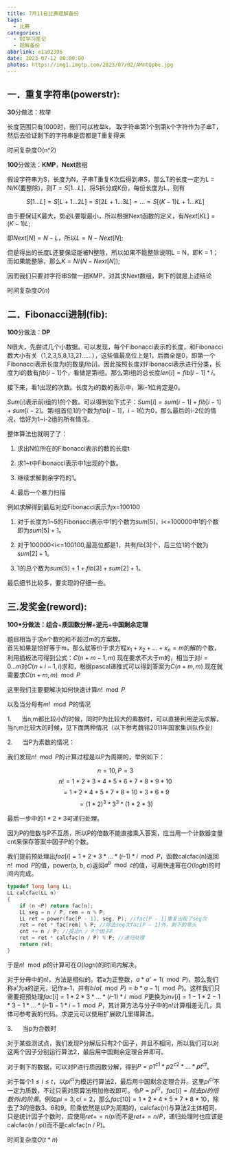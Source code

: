 ```yaml
---
title: 7月11日比赛题解备份
tags:
  - 比赛
categories:
  - OI学习笔记
  - 题解备份
abbrlink: e1a02396
date: 2023-07-12 00:00:00
photos: https://img1.imgtp.com/2023/07/02/AMmtQpbe.jpg
---
```


## **一．重复字符串**(powerstr):

**30**分做法：枚举

长度范围只有1000时，我们可以枚举k， 取字符串第1个到第k个字符作为子串T，然后去验证剩下的字符串是否都是T重复得来

时间复杂度O(n^2)

**100**分做法：**KMP**，**Next**数组

假设字符串为S，长度为N，子串T重复K次后得到串S，那么T的长度一定为L = N/K(要整除)，则$T = S[1...L]$，将S拆分成K份，每份长度为L，则有

$$S[1...L] = S[L+1...2L] = S[2L+1...3L] = ... = S[(K-1)L+1...KL]$$

由于要保证K最大，势必L要取最小，所以根据Next函数的定义，有$Next[KL] = (K-1)L;$

即$Next[N] = N - L$，所以$L = N - Next[N];$

但是得出的长度L还要保证能被N整除，所以如果不能整除说明L = N，即K = 1；而如果能整除，那么$K = N / (N - Next[N]);$

因而我们只要对字符串S做一趟KMP，对其求Next数组，剩下的就是上述结论

时间复杂度$O(n)$

## 二．Fibonacci进制(fib):

**100**分做法：**DP**

N很大，先尝试几个小数据。可以发现，每个Fibonacci表示的长度，和Fibonacci数大小有关（1,2,3,5,8,13,21……），这些值最高位上是1，后面全是0，即第一个Fibonacci表示长度为i的数是$fib[i]$。因此按照长度对Fibonacci表示进行分类，长度为i的数有$fib[i-1]$个，看做是第i组。那么第i组的总长度$len[i] = fib[i-1]*i$。

接下来，看1出现的次数。长度为i的数的表示中，第i-1位肯定是0。

$Sum[i]$表示前i组的1的个数。可以得到如下式子：$Sum[i]=sum[i-1]+fib[i-1]+sum[i-2]$。第i组首位1的个数为$fib[i-1]$，$i-1$位为0，那么最后的i-2位的情况，恰好为1~i-2组的所有情况。

整体算法也就明了了：

1. 求出N位所在的Fibonacci表示的数的长度t

2. 求1~t中Fibonacci表示中1出现的个数。

3. 继续求解剩余字符的1。

4. 最后一个暴力扫描

例如求解得到最后对应Fibonacci表示为x=100100

1. 对于长度为1~5的Fibonacci表示中1的个数为$sum[5]$，i<=100000中1的个数即为$sum[5]+1$。

2. 对于100000<i<=100100,最高位都是1，共有$fib[3]$个，后三位1的个数为$sum[2]+1$。

3. 1的总个数为$sum[5]+1+fib[3]+sum[2]+1$。

最后细节比较多，要实现的仔细一些。

## 三.发奖金(reword):

**100*分做法：组合**+**质因数分解**+**逆元**+**中国剩余定理**

题目相当于求n个数的和不超过m的方案数。  
首先如果是恰好等于m，那么就等价于求方程$x_{1} + x_{2} + ... + x_{n} = m$的解的个数，利用插板法可得到公式：$C(n + m - 1, m)$ 
现在要求不大于m的，相当于对$i = 0 ... m$对$C(n + i - 1, i)$求和，根据pascal递推式可以得到答案为$C(n + m, m)$
现在就需要求$C(n + m, m) \mod P$

这里我们主要要解决如何快速计算$n! \mod P$

以及当分母有$m! \mod P$的情况

1.      当n,m都比较小的时候，同时P为比较大的素数时，可以直接利用逆元求解，当n,m比较大的时候，见下面两种情况（以下参考魏铭2011年国家集训队作业）

2.      当P为素数的情况：

我们发现$n! \mod P$的计算过程是以P为周期的，举例如下：

$$n = 10, P = 3$$
$$n! = 1 * 2 * 3 * 4 * 5 * 6 * 7 * 8 * 9 * 10$$
$$= 1 * 2 * 4 * 5 * 7 * 8 * 10 *  3 * 6 * 9$$
$$= (1 * 2)^3 * 3^3 * (1 * 2 * 3)$$

最后一步中的$1 * 2 *3$可递归处理。

因为P的倍数与P不互质，所以P的倍数不能直接乘入答案，应当用一个计数器变量cnt来保存答案中因子P的个数。

我们提前预处理出$fac[i] = 1 * 2 * 3 * … * (i – 1) * i \mod P$，函数calcfac(n)返回$n! \mod P$的值，power(a, b, c)返回$a^b \mod c$的值，可用快速幂在$O(logb)$的时间内完成。

```C++
typedef long long LL;
LL calcfac(LL n)
{
    if (n <P) return fac[n];
    LL seg = n / P, rem = n % P;
    LL ret = power(fac[P - 1], seg, P); //fac[P - 1]重复出现了seg次
    ret = ret * fac[rem] % P; //除去seg次fac[P – 1]外，剩下的零头
    cnt += n / P; //提出n / P个因子P
    ret = ret * calcfac(n / P) % P; //递归处理
    return ret;
}
```
于是$n! \mod p$的计算可在$O(logn)$的时间内解决。

对于分母中的n!，方法是相似的。若a为正整数，$a * a’ = 1(\mod P)$，那么我们称a’为a的逆元，记作a-1，并有$b / a(\mod P) = b * a-1(\mod P)$。这样我们只需要把预处理$fac[i] = 1 * 2 * 3 * … * (i – 1) * i \mod P$更换为$inv[i] = 1-1 * 2-1 * 3-1* … * (i – 1) -1 * i-1 \mod P$，其计算方法与分子中的n!计算相差无几，具体可参考我的代码。求逆元可以使用扩展欧几里得算法。

3.      当p为合数时

对于某些测试点，我们发现P分解后只有2个因子，并且不相同，所以我们可以对这两个因子分别运行算法2，最后用中国剩余定理合并即可。

对于剩下的数据，可以对P进行质因数分解，得到$P = p1^{c1} * p2^{c2} * … * pt^{ct}$。

对于每个$1≤i≤t$，以$pi^{ci}$为模运行算法2，最后用中国剩余定理合并。这里$pi^{ci}$不一定为质数，不过只需对原算法稍加修改即可。令$P = pi^{ci}$，$fac[i] = 除去pi的倍数外i的阶乘$。例如$pi = 3,ci = 2$，那么$fac[10] = 1 * 2 * 4 * 5 * 7 * 8 * 10$，除去了3的倍数3、6和9。阶乘依然是以P为周期的，calcfac(n)与算法2主体相同，只是统计因子个数时，应使用$ret += n / pi$而不是$ret += n / P$，递归处理时也应该是calcfac(n / pi)而不是calcfac(n / P)。

时间复杂度$O(t * n)$